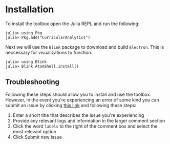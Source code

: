 # Installation

To install the toolbox open the Julia REPL and run the following:

```julia-repl
julia> using Pkg
julia> Pkg.add("CurricularAnalytics")
```

Next we will use the `Blink` package to download and build `Electron`. This is neccessary for visualizations to function.

```julia-repl
julia> using Blink
julia> Blink.AtomShell.install()
```

## Troubleshooting

Following these steps should allow you to install and use the toolbox. However, in the event you're experiencing an error of some kind you can submit an issue by clicking [this link](https://github.com/heileman/CurricularAnalytics.jl/issues/new) and following these steps:

1. Enter a short title that describes the issue you're experiencing
2. Provide any relevant logs and information in the larger comment section
3. Click the word `labels` to the right of the comment box and select the most relevant option
4. Click Submit new issue
